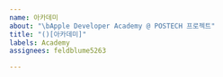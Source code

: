 ```yaml
---
name: 아카데미
about: "\bApple Developer Academy @ POSTECH 프로젝트"
title: "()[아카데미]"
labels: Academy
assignees: feldblume5263

---
```



